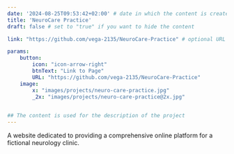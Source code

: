 ```yaml
---
date: '2024-08-25T09:53:42+02:00' # date in which the content is created - defaults to "today"
title: 'NeuroCare Practice'
draft: false # set to "true" if you want to hide the content 

link: "https://github.com/vega-2135/NeuroCare-Practice" # optional URL to link the logo to

params:
    button:
        icon: "icon-arrow-right"
        btnText: "Link to Page"
        URL: "https://github.com/vega-2135/NeuroCare-Practice"
    image:  
        x: "images/projects/neuro-care-practice.jpg"
        _2x: "images/projects/neuro-care-practice@2x.jpg"
    

## The content is used for the description of the project
---
```


A website dedicated to providing a comprehensive online platform for a fictional neurology clinic.